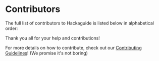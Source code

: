 # Contributors

The full list of contributors to Hackaguide is listed below in alphabetical order:


Thank you all for your help and contributions!

For more details on how to contribute, check out our [Contributing Guidelines](CONTRIBUTING.md)! (We promise it's not boring)